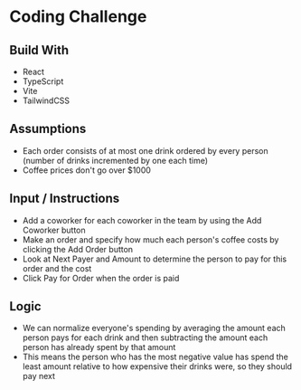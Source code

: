 # Coding Challenge

## Build With

-   React
-   TypeScript
-   Vite
-   TailwindCSS

## Assumptions

-   Each order consists of at most one drink ordered by every person (number of drinks incremented by one each time)
-   Coffee prices don't go over $1000

## Input / Instructions

-   Add a coworker for each coworker in the team by using the Add Coworker button
-   Make an order and specify how much each person's coffee costs by clicking the Add Order button
-   Look at Next Payer and Amount to determine the person to pay for this order and the cost
-   Click Pay for Order when the order is paid

## Logic

-   We can normalize everyone's spending by averaging the amount each person pays for each drink and then subtracting the amount each person has already spent by that amount
-   This means the person who has the most negative value has spend the least amount relative to how expensive their drinks were, so they should pay next
